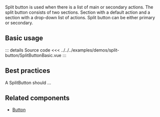 Split button is used when there is a list of main or secondary actions.
The split button consists of two sections.
Section with a default action and a section with a drop-down list of actions.
Split button can be either primary or secondary.

## Basic usage

<SplitButtonBasic />

::: details Source code
<<< ../../../examples/demos/split-button/SplitButtonBasic.vue
:::

## Best practices

A SplitButton should ...

## Related components

- [Button](/components/button/button.doc)
